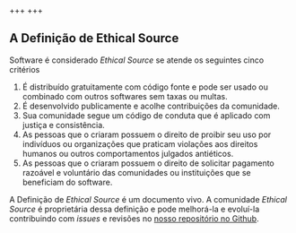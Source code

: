 +++
+++

## A Definição de Ethical Source

Software é considerado _Ethical Source_ se atende os seguintes cinco critérios

1. É distribuído gratuitamente com código fonte e pode ser usado ou combinado com outros softwares sem taxas ou multas.
1. É desenvolvido publicamente e acolhe contribuições da comunidade.
1. Sua comunidade segue um código de conduta que é aplicado com justiça e consistência.
1. As pessoas que o criaram possuem o direito de proibir seu uso por indivíduos ou organizações que praticam violações aos direitos humanos ou outros comportamentos julgados antiéticos.
1. As pessoas que o criaram possuem o direito de solicitar pagamento razoável e voluntário das comunidades ou instituições que se beneficiam do software.

A Definição de _Ethical Source_ é um documento vivo. A comunidade _Ethical Source_ é proprietária dessa definição e pode melhorá-la e evoluí-la contribuindo com _issues_ e revisões no [nosso repositório no Github](https://github.com/ContributorCovenant/ethicalsource "Ethical Source Definition source code").
